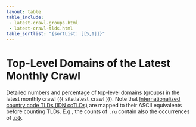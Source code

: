 ```yaml
---
layout: table
table_include:
 - latest-crawl-groups.html
 - latest-crawl-tlds.html
table_sortlist: "{sortList: [[5,1]]}"
---
```


Top-Level Domains of the Latest Monthly Crawl
=============================================

Detailed numbers and percentage of top-level domains (groups) in the latest monthly crawl ({{ site.latest_crawl }}). Note that [Internationalized country code TLDs (IDN ccTLDs)](https://en.wikipedia.org/wiki/List_of_Internet_top-level_domains#Internationalized_country_code_top-level_domains) are mapped to their ASCII equivalents before counting TLDs. E.g., the counts of `.ru` contain also the occurrences of [.рф](https://en.wikipedia.org/wiki/.%D1%80%D1%84).


